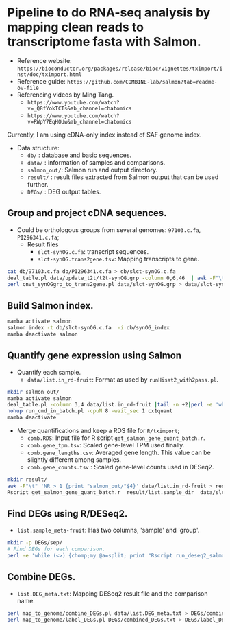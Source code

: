 # Pipeline to do RNA-seq analysis by mapping clean reads to transcriptome fasta with Salmon.
- Reference website: `https://bioconductor.org/packages/release/bioc/vignettes/tximport/inst/doc/tximport.html`
- Reference guide: `https://github.com/COMBINE-lab/salmon?tab=readme-ov-file`
- Referencing videos by Ming Tang.
  - `https://www.youtube.com/watch?v=_Q8fYokTCTs&ab_channel=chatomics`
  - `https://www.youtube.com/watch?v=RWpY7EqHOUw&ab_channel=chatomics`

Currently, I am using cDNA-only index instead of SAF genome index.

- Data structure:
  - `db/`        : database and basic sequences.
  - `data/`      : information of samples and comparisons.
  - `salmon_out/`: Salmon run and output directory.
  - `result/`    : result files extracted from Salmon output that can be used further.
  - `DEGs/`      : DEG output tables.

## Group and project cDNA sequences.
- Could be orthologous groups from several genomes: `97103.c.fa`, `PI296341.c.fa`;
  - Result files
    - `slct-synOG.c.fa`: transcript sequences.
    - `slct-synOG.trans2gene.tsv`: Mapping transcripts to gene.

```sh
cat db/97103.c.fa db/PI296341.c.fa > db/slct-synOG.c.fa
deal_table.pl data/update_t2t/t2t-synOG.grp -column 0,6,46  | awk -F"\t" '!($2 == "" && $3 == "")' > data/slct-synOG.grp
perl cnvt_synOGgrp_to_trans2gene.pl data/slct-synOG.grp > data/slct-synOG.trans2gene.tsv
```

## Build Salmon index.

```sh
mamba activate salmon
salmon index -t db/slct-synOG.c.fa  -i db/synOG_index
mamba deactivate salmon
```

## Quantify gene expression using Salmon
- Quantify each sample.
  - `data/list.in_rd-fruit`: Format as used by `runHisat2_with2pass.pl`.

```sh
mkdir salmon_out/
mamba activate salmon
deal_table.pl -column 3,4 data/list.in_rd-fruit |tail -n +2|perl -e 'while (<>) {chomp;my @a=split;print "salmon quant -i db/synOG_index  -l A -p 8 -r $a[1] -o salmon_out/$a[0]\n";}' > cx1quant
nohup run_cmd_in_batch.pl -cpuN 8 -wait_sec 1 cx1quant
mamba deactivate
```
- Merge quantifications and keep a RDS file for `R/tximport`;
  - `comb.RDS`: Input file for R script `get_salmon_gene_quant_batch.r`.
  - `comb.gene_tpm.tsv`: Scaled gene-level TPM used finally.
  - `comb.gene_lengths.csv`: Averaged gene length. This value can be slightly different among samples.
  - `comb.gene_counts.tsv` : Scaled gene-level counts used in DESeq2.

```sh
mkdir result/
awk -F"\t" 'NR > 1 {print "salmon_out/"$4}' data/list.in_rd-fruit > result/list.sample_dir
Rscript get_salmon_gene_quant_batch.r  result/list.sample_dir  data/slct-synOG.trans2gene.tsv  result/comb
```

## Find DEGs using R/DESeq2.
- `list.sample_meta-fruit`: Has two columns, 'sample' and 'group'.

```sh
mkdir -p DEGs/sep/
# Find DEGs for each comparison.
perl -e 'while (<>) {chomp;my @a=split; print "Rscript run_deseq2_salmon.r -r result/comb.RDS  -m data/list.sample_meta-fruit  -b $a[0] -t $a[1] -o DEGs/sep/res-$a[2]\n";}' data/list.comparison-fruit | grep -v outPrefix > cx2deg
```

## Combine DEGs.
- `list.DEG_meta.txt`: Mapping DESeq2 result file and the comparison name.

```sh
perl map_to_genome/combine_DEGs.pl data/list.DEG_meta.txt > DEGs/combined_DEGs.txt
perl map_to_genome/label_DEGs.pl DEGs/combined_DEGs.txt > DEGs/label_DEGs.tsv
```

